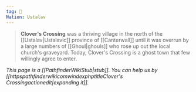 ```yaml
---
tag: 🌃
Nation: Ustalav
---
```

> **Clover's Crossing** was a thriving village in the north of the [[Ustalav|Ustalavic]] province of [[Canterwall]] until it was overrun by a large numbers of [[Ghoul|ghouls]] who rose up out the local church's graveyard. Today, Clover's Crossing is a ghost town that few willingly agree to enter.



*This page is a [[PathfinderWikiStub|stub]]. You can help us by [[httpspathfinderwikicomwindexphptitleClover's Crossingactionedit|expanding it]].*








